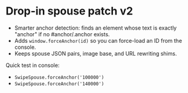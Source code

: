 
# Drop-in spouse patch v2
- Smarter anchor detection: finds an element whose text is exactly "anchor" if no #anchor/.anchor exists.
- Adds `window.forceAnchor(id)` so you can force-load an ID from the console.
- Keeps spouse JSON pairs, image base, and URL rewriting shims.

Quick test in console:
- `SwipeSpouse.forceAnchor('100000')`
- `SwipeSpouse.forceAnchor('140000')`
